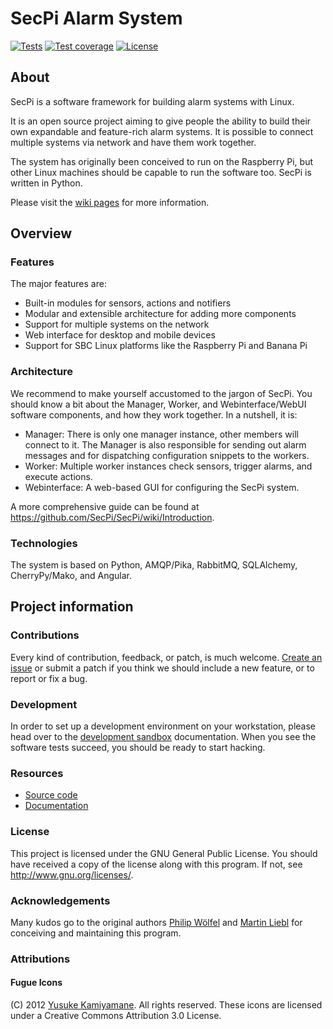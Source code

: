 # SecPi Alarm System

[![Tests](https://img.shields.io/github/workflow/status/isarengineering/SecPi/Tests.svg?style=flat-square&label=Tests)](https://github.com/isarengineering/SecPi/actions/workflows/tests.yml)
[![Test coverage](https://img.shields.io/codecov/c/gh/isarengineering/SecPi.svg?style=flat-square)](https://codecov.io/gh/isarengineering/SecPi/)
[![License](https://img.shields.io/github/license/isarengineering/SecPi.svg?style=flat-square)](https://github.com/isarengineering/SecPi/blob/next/LICENSE) 

## About

SecPi is a software framework for building alarm systems with Linux.

It is an open source project aiming to give people the ability to build their
own expandable and feature-rich alarm systems. It is possible to connect
multiple systems via network and have them work together.

The system has originally been conceived to run on the Raspberry Pi, but other
Linux machines should be capable to run the software too. SecPi is written in 
Python.

Please visit the [wiki pages](https://github.com/SecPi/SecPi/wiki) for more information.


## Overview

### Features

The major features are:

- Built-in modules for sensors, actions and notifiers
- Modular and extensible architecture for adding more components
- Support for multiple systems on the network
- Web interface for desktop and mobile devices
- Support for SBC Linux platforms like the Raspberry Pi and Banana Pi


### Architecture

We recommend to make yourself accustomed to the jargon of SecPi. You should know a bit
about the Manager, Worker, and Webinterface/WebUI software components, and how they work
together. In a nutshell, it is:

- Manager: There is only one manager instance, other members will connect to it.
  The Manager is also responsible for sending out alarm messages and for dispatching
  configuration snippets to the workers.
- Worker: Multiple worker instances check sensors, trigger alarms, and execute actions.
- Webinterface: A web-based GUI for configuring the SecPi system.

A more comprehensive guide can be found at https://github.com/SecPi/SecPi/wiki/Introduction.


### Technologies

The system is based on Python, AMQP/Pika, RabbitMQ, SQLAlchemy, CherryPy/Mako, and Angular.


## Project information

### Contributions

Every kind of contribution, feedback, or patch, is much welcome. [Create an
issue] or submit a patch if you think we should include a new feature, or to
report or fix a bug.


### Development

In order to set up a development environment on your workstation, please head over
to the [development sandbox] documentation. When you see the software tests succeed,
you should be ready to start hacking.


### Resources

- [Source code](https://github.com/isarengineering/SecPi)
- [Documentation](https://github.com/SecPi/SecPi/wiki)


### License

This project is licensed under the GNU General Public License. You should have 
received a copy of the license along with this program. If not, see 
<http://www.gnu.org/licenses/>.


### Acknowledgements

Many kudos go to the original authors [Philip Wölfel] and [Martin Liebl]
for conceiving and maintaining this program.


### Attributions

#### Fugue Icons

(C) 2012 [Yusuke Kamiyamane]. All rights reserved.
These icons are licensed under a Creative Commons
Attribution 3.0 License.


[Create an issue]: https://github.com/isarengineering/SecPi/issues/new
[development sandbox]: https://github.com/isarengineering/SecPi/blob/next/doc/sandbox.rst
[Martin Liebl]: https://github.com/MartinLiebl
[Philip Wölfel]: https://github.com/phwoelfel
[Yusuke Kamiyamane]: https://github.com/yusukekamiyamane

